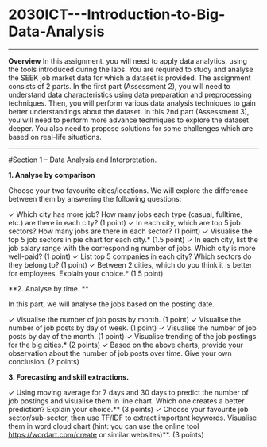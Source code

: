 # 2030ICT---Introduction-to-Big-Data-Analysis

---
**Overview**
In this assignment, you will need to apply data analytics, using the tools introduced during the labs.
You are required to study and analyse the SEEK job market data for which a dataset is provided. The
assignment consists of 2 parts.
In the first part (Assessment 2), you will need to understand data characteristics using data preparation
and preprocessing techniques. Then, you will perform various data analysis techniques to gain better
understandings about the dataset.
In this 2nd part (Assessment 3), you will need to perform more advance techniques to explore the dataset
deeper. You also need to propose solutions for some challenges which are based on real-life situations.

---
#Section 1 – Data Analysis and Interpretation.

**1. Analyse by comparison**

Choose your two favourite cities/locations. We will explore the difference between them by
answering the following questions:

✓ Which city has more job? How many jobs each type (casual, fulltime, etc.) are there in each
city? (1 point)
✓ In each city, which are top 5 job sectors? How many jobs are there in each sector? (1 point)
✓ Visualise the top 5 job sectors in pie chart for each city.* (1.5 point)
✓ In each city, list the job salary range with the corresponding number of jobs. Which city is
more well-paid? (1 point)
✓ List top 5 companies in each city? Which sectors do they belong to? (1 point)
✓ Between 2 cities, which do you think it is better for employees. Explain your choice.* (1.5
point)

**2. Analyse by time. **

In this part, we will analyse the jobs based on the posting date.

✓ Visualise the number of job posts by month. (1 point)
✓ Visualise the number of job posts by day of week. (1 point)
✓ Visualise the number of job posts by day of the month. (1 point)
✓ Visualise trending of the job postings for the big cities.* (2 points)
✓ Based on the above charts, provide your observation about the number of job posts over time.
Give your own conclusion. (2 points)

**3. Forecasting and skill extractions.**

✓ Using moving average for 7 days and 30 days to predict the number of job postings and
visualise them in line chart. Which one creates a better prediction? Explain your choice.** (3
points)
✓ Choose your favourite job sector/sub-sector, then use TF/IDF to extract important keywords.
Visualise them in word cloud chart (hint: you can use the online tool
https://wordart.com/create or similar websites)**. (3 points)
